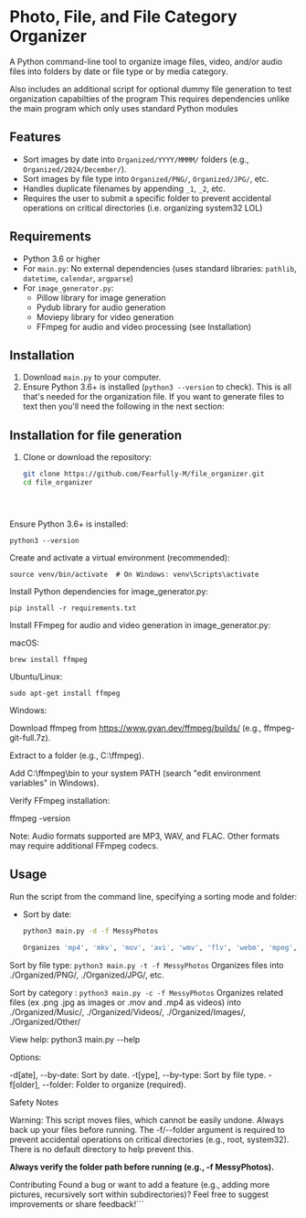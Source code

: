 # Photo, File, and File Category Organizer

A Python command-line tool to organize image files, video, and/or audio files into folders by date or file type or by media category.

Also includes an additional script for optional dummy file generation to test organization capabilties of the program
This requires dependencies unlike the main program which only uses standard Python modules
## Features
- Sort images by date into `Organized/YYYY/MMMM/` folders (e.g., `Organized/2024/December/`).
- Sort images by file type into `Organized/PNG/`, `Organized/JPG/`, etc.
- Handles duplicate filenames by appending `_1`, `_2`, etc.
- Requires the user to submit a specific folder to prevent accidental operations on critical directories (i.e. organizing system32 LOL)

## Requirements
- Python 3.6 or higher
- For `main.py`: No external dependencies (uses standard libraries: `pathlib`, `datetime`, `calendar`, `argparse`)
- For `image_generator.py`:
  - Pillow library for image generation
  - Pydub library for audio generation
  - Moviepy library for video generation
  - FFmpeg for audio and video processing (see Installation)

## Installation 
1. Download `main.py` to your computer.
2. Ensure Python 3.6+ is installed (`python3 --version` to check). 
This is all that's needed for the organization file. If you want to generate files to text then you'll need the following in the next section:

## Installation for file generation
1. Clone or download the repository:
   ```bash
   git clone https://github.com/Fearfully-M/file_organizer.git
   cd file_organizer





Ensure Python 3.6+ is installed:

```python3 --version```



Create and activate a virtual environment (recommended):

```python3 -m venv venv
source venv/bin/activate  # On Windows: venv\Scripts\activate
```



Install Python dependencies for image_generator.py:

```pip install -r requirements.txt```



Install FFmpeg for audio and video generation in image_generator.py:





macOS:

```brew install ffmpeg```



Ubuntu/Linux:

```sudo apt-get install ffmpeg```



Windows:





Download ffmpeg from https://www.gyan.dev/ffmpeg/builds/ (e.g., ffmpeg-git-full.7z).



Extract to a folder (e.g., C:\ffmpeg).



Add C:\ffmpeg\bin to your system PATH (search "edit environment variables" in Windows).



Verify FFmpeg installation:

ffmpeg -version



Note: Audio formats supported are MP3, WAV, and FLAC. Other formats may require additional FFmpeg codecs.

## Usage
Run the script from the command line, specifying a sorting mode and folder:

- Sort by date:
  ```bash
  python3 main.py -d -f MessyPhotos

  Organizes 'mp4', 'mkv', 'mov', 'avi', 'wmv', 'flv', 'webm', 'mpeg', '3gp', 'm4v' 'jpg', 'jpeg', 'png', 'gif', 'bmp', 'tiff', 'tif', 'webp', 'heic', 'svg' files in MessyPhotos into ./Organized/YYYY/MMMM/.

Sort by file type:
```python3 main.py -t -f MessyPhotos```
Organizes files into ./Organized/PNG/, ./Organized/JPG/, etc.

Sort by category :
```python3 main.py -c -f MessyPhotos```
Organizes related files (ex .png .jpg as images or .mov and .mp4 as videos) into ./Organized/Music/, ./Organized/Videos/, ./Organized/Images/, ./Organized/Other/


View help:
python3 main.py --help

Options:

-d[ate], --by-date: Sort by date.
-t[ype], --by-type: Sort by file type.
-f[older], --folder: Folder to organize (required).

Safety Notes

Warning: This script moves files, which cannot be easily undone. Always back up your files before running.
The -f/--folder argument is required to prevent accidental operations on critical directories (e.g., root, system32).
There is no default directory to help prevent this.

**Always verify the folder path before running (e.g., -f MessyPhotos).**

Contributing
Found a bug or want to add a feature (e.g., adding more pictures, recursively sort within subdirectories)? Feel free to suggest improvements or share feedback!```